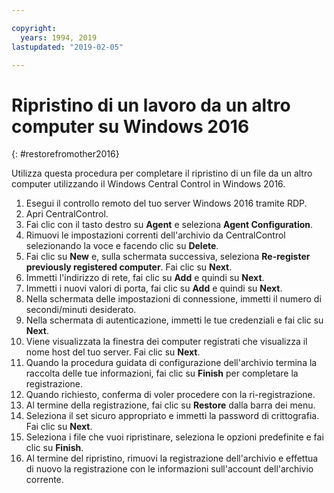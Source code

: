 ```yaml
---

copyright:
  years: 1994, 2019
lastupdated: "2019-02-05"

---
```


# Ripristino di un lavoro da un altro computer su Windows 2016
{: #restorefromother2016}

Utilizza questa procedura per completare il ripristino di un file da un altro computer utilizzando il Windows Central Control in Windows 2016.

1. Esegui il controllo remoto del tuo server Windows 2016 tramite RDP.
2. Apri CentralControl.
3. Fai clic con il tasto destro su **Agent** e seleziona **Agent Configuration**.
4. Rimuovi le impostazioni correnti dell'archivio da CentralControl selezionando la voce e facendo clic su **Delete**.
5. Fai clic su **New** e, sulla schermata successiva, seleziona **Re-register previously registered computer**. Fai clic su **Next**.
6. Immetti l'indirizzo di rete, fai clic su **Add** e quindi su **Next**.
7. Immetti i nuovi valori di porta, fai clic su **Add** e quindi su **Next**.
8. Nella schermata delle impostazioni di connessione, immetti il numero di secondi/minuti desiderato.
9. Nella schermata di autenticazione, immetti le tue credenziali e fai clic su **Next**.
10. Viene visualizzata la finestra dei computer registrati che visualizza il nome host del tuo server. Fai clic su **Next**.
11.	Quando la procedura guidata di configurazione dell'archivio termina la raccolta delle tue informazioni, fai clic su **Finish** per completare la registrazione.
12. Quando richiesto, conferma di voler procedere con la ri-registrazione.
13. Al termine della registrazione, fai clic su **Restore** dalla barra dei menu.
9.	Seleziona il set sicuro appropriato e immetti la password di crittografia. Fai clic su **Next**.
10.	Seleziona i file che vuoi ripristinare, seleziona le opzioni predefinite e fai clic su **Finish**.
11.	Al termine del ripristino, rimuovi la registrazione dell'archivio e effettua di nuovo la registrazione con le informazioni sull'account dell'archivio corrente.
